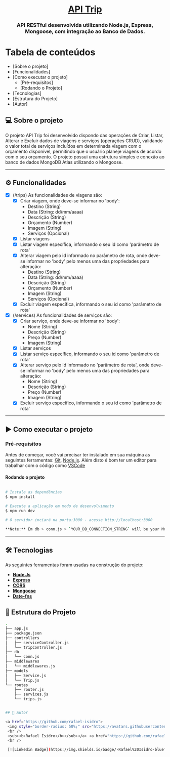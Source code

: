 
<h1 align="center">
    <a href="#" alt="API Trip"> API Trip </a>
</h1>

<h3 align="center">
    API RESTful desenvolvida utilizando Node.js, Express, Mongoose, com integração ao Banco de Dados.
</h3>


Tabela de conteúdos
=================
<!--ts-->
   * [Sobre o projeto]
   * [Funcionalidades]
   * [Como executar o projeto]
     * [Pré-requisitos]
     * [Rodando o Projeto]
   * [Tecnologias]
   * [Estrutura do Projeto]
   * [Autor]
<!--te-->


## 💻 Sobre o projeto

O projeto API Trip foi desenvolvido dispondo das operações de Criar, Listar, Alterar e Excluir dados de viagens e serviços (operações CRUD), validando o valor total de serviços incluídos em determinada viagem com o orçamento disponível, permitindo que o usuário planeje viagens de acordo com o seu orçamento. O projeto possui uma estrutura simples e conexão ao banco de dados MongoDB Atlas utilizando o Mongoose.

---

## ⚙️ Funcionalidades

- [x] (/trips) As funcionalidades de viagens são:
    - [x] Criar viagem, onde deve-se informar no 'body':
        - Destino (String)
        - Data (String: dd/mm/aaaa)
        - Descrição (String)
        - Orçamento (Number)
        - Imagem (String)
        - Serviços (Opcional)
    - [x] Listar viagens
    - [x] Listar viagem específica, informando o seu id como 'parâmetro de rota'
    - [x] Alterar viagem pelo id informado no parâmetro de rota, onde deve-se informar no 'body' pelo menos uma das propriedades para alteração:
        - Destino (String)
        - Data (String: dd/mm/aaaa)
        - Descrição (String)
        - Orçamento (Number)
        - Imagem (String)
        - Serviços (Opcional)
    - [x] Excluir viagem específica, informando o seu id como 'parâmetro de rota'

- [x] (/services) As funcionalidades de serviços são:
    - [x] Criar serviço, onde deve-se informar no 'body':
        - Nome (String)
        - Descrição (String)
        - Preço (Number)
        - Imagem (String)
    - [x] Listar serviços
    - [x] Listar serviço específico, informando o seu id como 'parâmetro de rota'
    - [x] Alterar serviço pelo id informado no 'parâmetro de rota', onde deve-se informar no 'body' pelo menos uma das propriedades para alteração:
        - Nome (String)
        - Descrição (String)
        - Preço (Number)
        - Imagem (String)
    - [x] Excluir serviço específico, informando o seu id como 'parâmetro de rota'

---

## ▶️ Como executar o projeto

### Pré-requisitos

Antes de começar, você vai precisar ter instalado em sua máquina as seguintes ferramentas:
[Git](https://git-scm.com), [Node.js](https://nodejs.org/en/). 
Além disto é bom ter um editor para trabalhar com o código como [VSCode](https://code.visualstudio.com/)

#### Rodando o projeto

```bash

# Instale as dependências
$ npm install

# Execute a aplicação em modo de desenvolvimento
$ npm run dev

# O servidor inciará na porta:3000 - acesse http://localhost:3000 

**Note:** Em db > conn.js > `YOUR_DB_CONNECTION_STRING` will be your MongoDB connection string.

```
---

## 🛠 Tecnologias

As seguintes ferramentas foram usadas na construção do projeto:

-   **[Node Js](https://nodejs.org/en)**
-   **[Express](https://expressjs.com/)**
-   **[CORS](https://expressjs.com/en/resources/middleware/cors.html)**
-   **[Mongoose](https://mongoosejs.com/docs/guide.html)**
-   **[Date-fns](https://date-fns.org/docs/Getting-Started)**

## 🧱 Estrutura do Projeto

```sh
.
├── app.js
├── package.json
├── controllers
│   ├── serviceController.js
│   └── tripController.js
├── db
│   └── conn.js
├── middlewares
│   └── middlewares.js
├── models
│   ├── Service.js
│   └── Trip.js
└── routes
    ├── router.js
    ├── services.js
    └── trips.js


## 🦸 Autor

<a href="https://github.com/rafael-isidro">
 <img style="border-radius: 50%;" src="https://avatars.githubusercontent.com/u/118776145?v=4" width="100px;" alt="Foto de perfil - Rafael Isidro"/>
 <br />
 <sub><b>Rafael Isidro</b></sub></a> <a href="https://github.com/rafael-isidro" title="Github">🚀</a>
 <br />

 [![Linkedin Badge](https://img.shields.io/badge/-Rafael%20Isidro-blue?style=flat-square&logo=Linkedin&logoColor=white&link=https://www.linkedin.com/in/rafael-isidro/)](https://www.linkedin.com/in/rafael-isidro/) 